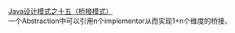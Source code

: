 [Java设计模式之十五（桥接模式）](https://blog.csdn.net/shaopeng5211/article/details/8827507)    
一个Abstraction中可以引用n个implementor从而实现1+n个维度的桥接。